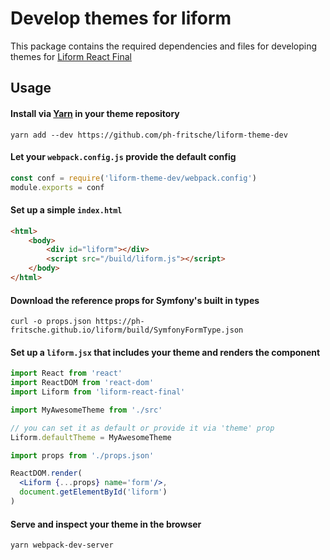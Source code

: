 # Develop themes for liform

This package contains the required dependencies and files for developing themes for [Liform React Final](https://github.com/ph-fritsche/liform-react-final)

## Usage

#### Install via [Yarn](https://yarnpkg.com/getting-started/install) in your theme repository
```
yarn add --dev https://github.com/ph-fritsche/liform-theme-dev
```

#### Let your `webpack.config.js` provide the default config
```js
const conf = require('liform-theme-dev/webpack.config')
module.exports = conf
```

#### Set up a simple `index.html`
```html
<html>
    <body>
        <div id="liform"></div>
        <script src="/build/liform.js"></script>
    </body>
</html>
```

#### Download the reference props for Symfony's built in types
```
curl -o props.json https://ph-fritsche.github.io/liform/build/SymfonyFormType.json
```

#### Set up a `liform.jsx` that includes your theme and renders the component
```jsx
import React from 'react'
import ReactDOM from 'react-dom'
import Liform from 'liform-react-final'

import MyAwesomeTheme from './src'

// you can set it as default or provide it via 'theme' prop
Liform.defaultTheme = MyAwesomeTheme

import props from './props.json'

ReactDOM.render(
  <Liform {...props} name='form'/>,
  document.getElementById('liform')
)
```

#### Serve and inspect your theme in the browser
```
yarn webpack-dev-server
```
